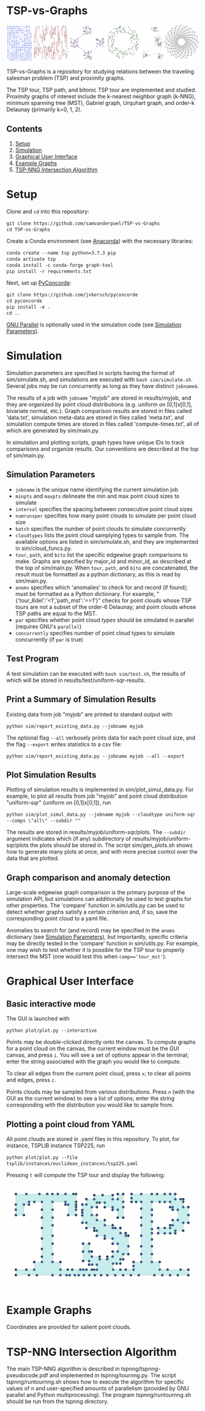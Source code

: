 # TSP-vs-Graphs

<img src="example-graphs/aggregate.png" width=max-width>

TSP-vs-Graphs is a repository for studying relations between the traveling salesman problem (TSP) and proximity graphs.

The TSP tour, TSP path, and bitonic TSP tour are implemented and studied. Proximity graphs of interest include the k-nearest neighbor graph (k-NNG), minimum spanning tree (MST), Gabriel graph, Urquhart graph, and order-k Delaunay (primarily k=0, 1, 2).

## Contents
1. [Setup](#setup)
2. [Simulation](#simulation)
3. [Graphical User Interface](#graphical-user-interface)
4. [Example Graphs](#example-graphs)
5. [TSP-NNG Intersection Algorithm](#tsp-nng-intersection-algorithm)

# Setup
Clone and `cd` into this repository:
```
git clone https://github.com/samvanderpoel/TSP-vs-Graphs
cd TSP-vs-Graphs
```
Create a Conda environment (see [Anaconda](https://www.anaconda.com)) with the necessary libraries:
```
conda create --name tsp python=3.7.3 pip
conda activate tsp
conda install -c conda-forge graph-tool
pip install -r requirements.txt
```
Next, set up [PyConcorde](https://github.com/jvkersch/pyconcorde):
```
git clone https://github.com/jvkersch/pyconcorde
cd pyconcorde
pip install -e .
cd ..
```
[GNU Parallel](https://www.gnu.org/software/parallel/) is optionally used in the simulation code (see [Simulation Parameters](#simulation-parameters)).

# Simulation
Simulation parameters are specified in scripts having the format of sim/simulate.sh, and simulations are executed with `bash sim/simulate.sh`. Several jobs may be run concurrently as long as they have distinct `jobname`s.

The results of a job with `jobname` "myjob" are stored in results/myjob, and they are organized by point cloud distributions (e.g. uniform on [0,1]x[0,1], bivariate normal, etc.). Graph comparison results are stored in files called 'data.txt', simulation meta-data are stored in files called 'meta.txt', and simulation compute times are stored in files called 'compute-times.txt', all of which are generated by sim/main.py.

In simulation and plotting scripts, graph types have unique IDs to track comparisons and organize results. Our conventions are described at the top of sim/main.py.

## Simulation Parameters
- `jobname` is the unique name identifying the current simulation job
- `minpts` and `maxpts` delineate the min and max point cloud sizes to simulate
- `interval` specifies the spacing between consecutive point cloud sizes
- `numrunsper` specifies how many point clouds to simulate per point cloud size
- `batch` specifies the number of point clouds to simulate concurrently
- `cloudtypes` lists the point cloud samplying types to sample from. The available options are listed in sim/simulate.sh, and they are implemented in sim/cloud_funcs.py.
- `tour`, `path`, and `bito` list the specific edgewise graph comparisons to make. Graphs are specified by major_id and minor_id, as described at the top of sim/main.py. When `tour`, `path`, and `bito` are concatenated, the result must be formatted as a python dictionary, as this is read by sim/main.py.
- `anoms` specifies which 'anomalies' to check for and record (if found); must be formatted as a Python dictionary. For example, "{'tour_6del':'<1','path_mst':'==1'}" checks for point clouds whose TSP tours are not a subset of the order-6 Delaunay; and point clouds whose TSP paths are equal to the MST.
- `par` specifies whether point cloud _types_ should be simulated in parallel (requires GNU's `parallel`)
- `concurrently` specifies number of point cloud types to simulate concurrently (if `par` is true)

## Test Program
A test simulation can be executed with `bash sim/test.sh`, the results of which will be stored in results/test/uniform-sqr-results.

## Print a Summary of Simulation Results
Existing data from job "myjob" are printed to standard output with
```
python sim/report_existing_data.py --jobname myjob
```
The optional flag ``--all`` verbosely prints data for each point cloud size, and the flag ``--export`` writes statistics to a csv file:
```
python sim/report_existing_data.py --jobname myjob --all --export
```

## Plot Simulation Results
Plotting of simulation results is implemented in sim/plot_simul_data.py. For example, to plot all results from job "myjob" and point cloud distribution "uniform-sqr" (uniform on [0,1]x[0,1]), run
```
python sim/plot_simul_data.py --jobname myjob --cloudtype uniform-sqr --comps \"all\" --subdir ""
```
The results are stored in results/myjob/uniform-sqr/plots. The `--subdir` argument indicates which (if any) subdirectory of results/myjob/uniform-sqr/plots the plots should be stored in. The script sim/gen_plots.sh shows how to generate many plots at once, and with more precise control over the data that are plotted.

## Graph comparison and anomaly detection
Large-scale edgewise graph comparison is the primary purpose of the simulation API, but simulations can additionally be used to test graphs for other properties. The 'compare' function in sim/utils.py can be used to detect whether graphs satisfy a certain criterion and, if so, save the corresponding point cloud to a yaml file.

Anomalies to search for (and record) may be specified in the `anoms` dictionary (see [Simulation Parameters](#simulation-parameters)), but importantly, specific criteria may be directly tested in the 'compare' function in sim/utils.py. For example, one may wish to test whether it is possible for the TSP tour to properly intersect the MST (one would test this when `comp=='tour_mst'`).

# Graphical User Interface
## Basic interactive mode
The GUI is launched with
```
python plot/plot.py --interactive
```
Points may be double-clicked directly onto the canvas. To compute graphs for a point cloud on the canvas, the current window must be the GUI canvas, and press `i`. You will see a set of options appear in the terminal; enter the string associated with the graph you would like to compute.

To clear all edges from the current point cloud, press `x`; to clear all points and edges, press `c`.

Points clouds may be sampled from various distributions. Press `n` (with the GUI as the current window) to see a list of options; enter the string corresponding with the distribution you would like to sample from.

## Plotting a point cloud from YAML
All point clouds are stored in .yaml files in this repository. To plot, for instance, TSPLIB instance TSP225, run
```
python plot/plot.py --file tsplib/instances/euclidean_instances/tsp225.yaml
```
Pressing `t` will compute the TSP tour and display the following:

<p align="center">
  <img src="example-graphs/tsplib.png" width=500>
</p>

# Example Graphs
Coordinates are provided for salient point clouds.

# TSP-NNG Intersection Algorithm
The main TSP-NNG algorithm is described in tspnng/tspnng-pseudocode.pdf and implemented in tspnng/tournng.py. The script tspnng/runtournng.sh shows how to execute the algorithm for specific values of n and user-specified amounts of parallelism (provided by GNU parallel and Python multiprocessing). The program tspnng/runtournng.sh should be run from the tspnng directory.
